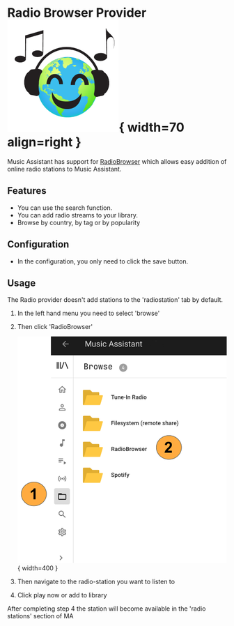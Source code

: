 # Radio Browser Provider ![Preview image](../assets/icons/radiobrowser_icon.png){ width=70 align=right }

Music Assistant has support for [RadioBrowser](https://www.radio-browser.info/) which allows easy addition of online radio stations to Music Assistant.

## Features

- You can use the search function.
- You can add radio streams to your library.
- Browse by country, by tag or by popularity

## Configuration

- In the configuration, you only need to click the save button. 

## Usage

The Radio provider doesn't add stations to the 'radiostation' tab by default.

1. In the left hand menu you need to select 'browse'
2. Then click 'RadioBrowser'

    ![Preview image](../assets/screenshots/IMG_1181.jpeg){ width=400 }

3. Then navigate to the radio-station you want to listen to
4. Click play now or add to library 

After completing step 4 the station will become available in the 'radio stations' section of MA

